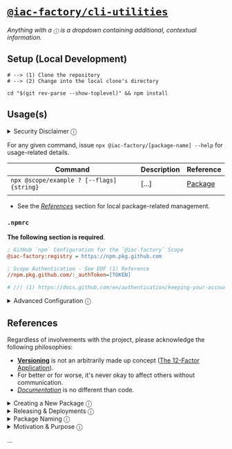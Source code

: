 # [`@iac-factory/cli-utilities`](https://github.com/iac-factory/cli-utilities) #
           
*Anything with a `ⓘ` is a dropdown containing
  additional, contextual information.* 

## Setup (Local Development) ##

```shell
# --> (1) Clone the repository
# --> (2) Change into the local clone's directory

cd "$(git rev-parse --show-toplevel)" && npm install
```

## Usage(s) ##


<details>
<summary>Security Disclaimer ⓘ</summary>

## Disclaimer ##

**CLI utilities can be incredibly dangerous.**

- `stdin`, `os.exec`, and shells are easy to interface and therefore exploit.
- Having the ability to issue `os.exec` or interface `stdin` always makes the
  application dangerous.
- Protecting against harmful bugs or malicious actors isn't difficult if
  the application's logic is handled correctly, and precautions are made
  to disable [`REPLs`](https://en.wikipedia.org/wiki/Read–eval–print_loop)
  (but allowing `SIGKILL`, `SIGSTOP`, and other user-controlled signals).

A language's packaging utility (`npx`, `pep`, `cargo`, etc.) extends some amazing capabilities,
but should never have the opportunity to be taken advantage of (***Development Supply-Chain Attacks***).

Ensure due diligence in writing cli applications.

</details>

For any given command, issue `npx @iac-factory/[package-name] --help` for usage-related details.

| Command                                   | Description | Reference                 |
|-------------------------------------------|-------------|---------------------------|
| `npx @scope/example ? [--flags] {string}` | [...]       | [Package](./packages/...) |
|                                           |             |                           |

- See the [*References*](#references) section for local package-related management.

### `.npmrc` ###

**The following section is required**.

```ini
; GitHub `npm` Configuration for the `@iac-factory` Scope
@iac-factory:registry = https://npm.pkg.github.com

; Scope Authentication - See EOF (1) Reference 
//npm.pkg.github.com/:_authToken=[TOKEN]

# /// (1) https://docs.github.com/en/authentication/keeping-your-account-and-data-secure/creating-a-personal-access-token
```

<details>
<summary>Advanced Configuration ⓘ</summary>

### `~/.npmrc` ###

```ini
; For reference, every programming language's package-manager
; has a similar *.*rc (dot-rc) related setup (few exceptions
; include Go, C, etc.)

;
; Defaults := $ npm config ls --list
;          -> $ npm config ls --json

fund = false
cache = ~/.npm
prefix = /usr/local
package-lock = true
engine-strict = false

# --> loglevel = debug

registry = https://registry.npmjs.org/

; Package Initialization

; Personal Preference
init.author.email = jacob.sanders@cloudhybrid.io
init.author.name = Jacob B. Sanders
init.author.url = https://github.com/iac-factory
init.license = BSD-2-Clause
init.version = 0.0.1

; @cloud-technology:registry=https://gitlab.cloud-technology.io/api/v4/packages/npm/
; @iac-factory:registry=https://gitlab.cloud-technology.io/api/v4/packages/npm/

bin-links = true

; GitHub `npm` Configuration for the `@cloud-technology` Scope
@cloud-technology:registry = https://npm.pkg.github.com

; GitHub `npm` Configuration for the `@iac-factory` Scope
@iac-factory:registry = https://npm.pkg.github.com

; Scope Authentication - See EOF (1) Reference
; //npm.pkg.github.com/:_authToken=[TOKEN]

# /// (1) https://docs.github.com/en/authentication/keeping-your-account-and-data-secure/creating-a-personal-access-token
```

</details>

## References ##

Regardless of involvements with the project, please acknowledge
the following philosophies:

- [**Versioning**](https://semver.org) is not an arbitrarily made up concept ([The 12-Factor Application](https://12factor.net/build-release-run)).
- For better or for worse, it's never okay to affect others without communication.
- *[Documentation](https://access.redhat.com/documentation/en-us/red_hat_enterprise_linux/4/html/introduction_to_system_administration/s1-philosophy-document)* is no different than code.

<details>
<summary>Creating a New Package ⓘ</summary>

1. Ensure the package is not relating to any Front-End framework (`react`, `preact`, `vue` `svelte`).
2. Validate the package is hoistable.
    - If point (1) is true, it's likely for the following point (2) to also be safe.
        - https://github.com/lerna/lerna/blob/main/doc/hoist.md
3. Ensure the package will not affect the `nodejs` import system.
    - While it's *almost always* safe to assume that point (3) is true if points (1, 2) are true, it's generally
      worth noting. Refer to the dropdown immediately below (**Module Algorithm**) if interested in how one would go about confirming.

<details>

<summary>Module Algorithm ⓘ</summary>

## Module Import Algorithm ##

Node.js's import system (generally like other runtime languages) makes use
of the following algorithm:

```txt
require(X) from module at path Y
1. If X is a core module,
   a. return the core module
   b. STOP
2. If X begins with '/'
   a. set Y to be the filesystem root
3. If X begins with './' or '/' or '../'
   a. LOAD_AS_FILE(Y + X)
   b. LOAD_AS_DIRECTORY(Y + X)
   c. THROW "not found"
4. If X begins with '#'
   a. LOAD_PACKAGE_IMPORTS(X, dirname(Y))
5. LOAD_PACKAGE_SELF(X, dirname(Y))
6. LOAD_NODE_MODULES(X, dirname(Y))
7. THROW "not found"

LOAD_AS_FILE(X)
1. If X is a file, load X as its file extension format. STOP
2. If X.js is a file, load X.js as JavaScript text. STOP
3. If X.json is a file, parse X.json to a JavaScript Object. STOP
4. If X.node is a file, load X.node as binary addon. STOP

LOAD_INDEX(X)
1. If X/index.js is a file, load X/index.js as JavaScript text. STOP
2. If X/index.json is a file, parse X/index.json to a JavaScript object. STOP
3. If X/index.node is a file, load X/index.node as binary addon. STOP

LOAD_AS_DIRECTORY(X)
1. If X/package.json is a file,
   a. Parse X/package.json, and look for "main" field.
   b. If "main" is a falsy value, GOTO 2.
   c. let M = X + (json main field)
   d. LOAD_AS_FILE(M)
   e. LOAD_INDEX(M)
   f. LOAD_INDEX(X) DEPRECATED
   g. THROW "not found"
2. LOAD_INDEX(X)

LOAD_NODE_MODULES(X, START)
1. let DIRS = NODE_MODULES_PATHS(START)
2. for each DIR in DIRS:
   a. LOAD_PACKAGE_EXPORTS(X, DIR)
   b. LOAD_AS_FILE(DIR/X)
   c. LOAD_AS_DIRECTORY(DIR/X)

NODE_MODULES_PATHS(START)
1. let PARTS = path split(START)
2. let I = count of PARTS - 1
3. let DIRS = []
4. while I >= 0,
   a. if PARTS[I] = "node_modules" CONTINUE
   b. DIR = path join(PARTS[0 .. I] + "node_modules")
   c. DIRS = DIR + DIRS
   d. let I = I - 1
5. return DIRS + GLOBAL_FOLDERS

LOAD_PACKAGE_IMPORTS(X, DIR)
1. Find the closest package scope SCOPE to DIR.
2. If no scope was found, return.
3. If the SCOPE/package.json "imports" is null or undefined, return.
4. let MATCH = PACKAGE_IMPORTS_RESOLVE(X, pathToFileURL(SCOPE),
  ["node", "require"]) defined in the ESM resolver.
5. RESOLVE_ESM_MATCH(MATCH).

LOAD_PACKAGE_EXPORTS(X, DIR)
1. Try to interpret X as a combination of NAME and SUBPATH where the name
   may have a @scope/ prefix and the subpath begins with a slash (`/`).
2. If X does not match this pattern or DIR/NAME/package.json is not a file,
   return.
3. Parse DIR/NAME/package.json, and look for "exports" field.
4. If "exports" is null or undefined, return.
5. let MATCH = PACKAGE_EXPORTS_RESOLVE(pathToFileURL(DIR/NAME), "." + SUBPATH,
   `package.json` "exports", ["node", "require"]) defined in the ESM resolver.
6. RESOLVE_ESM_MATCH(MATCH)

LOAD_PACKAGE_SELF(X, DIR)
1. Find the closest package scope SCOPE to DIR.
2. If no scope was found, return.
3. If the SCOPE/package.json "exports" is null or undefined, return.
4. If the SCOPE/package.json "name" is not the first segment of X, return.
5. let MATCH = PACKAGE_EXPORTS_RESOLVE(pathToFileURL(SCOPE),
   "." + X.slice("name".length), `package.json` "exports", ["node", "require"])
   defined in the ESM resolver.
6. RESOLVE_ESM_MATCH(MATCH)

RESOLVE_ESM_MATCH(MATCH)
1. let { RESOLVED, EXACT } = MATCH
2. let RESOLVED_PATH = fileURLToPath(RESOLVED)
3. If EXACT is true,
   a. If the file at RESOLVED_PATH exists, load RESOLVED_PATH as its extension
      format. STOP
4. Otherwise, if EXACT is false,
   a. LOAD_AS_FILE(RESOLVED_PATH)
   b. LOAD_AS_DIRECTORY(RESOLVED_PATH)
5. THROW "not found"
```

</details>

</details>

<details>
<summary>Releasing & Deployments ⓘ</summary>
<br/>

A "Release" will and always will be different in semantics as it relates to
a "Deployment" -- those differences are beyond scope, however.

### Release Management ###

In order to release a new version(s) of applicable packages,

```shell
cd "$(git rev-parse --show-toplevel)" && npm publish
```

A series of prompts will follow if applicable to candidate.

### Deployment ###

- Please see the [`ci` directory for details](./ci). 

</details>

<details>
<summary>Package Naming ⓘ</summary>

### Notice ###

Located in the [`./packages`](./packages) folder, there contains various
`npm` packages. Each package ***directory-name*** is named differently than its `npm`
counterpart, intentionally. Such keeps context clear when referring to either the
`npm` package vs. the source directory.

</details>

<details>
<summary>Motivation & Purpose ⓘ</summary>

[Under Review]

</details>

...
